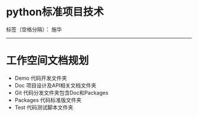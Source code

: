 # python标准项目技术

标签（空格分隔）： 施华

---

# 工作空间文档规划
+ Demo 代码开发文件夹
+ Doc 项目设计及API相关文档文件夹
+ Git 代码分发文件夹包含Doc和Packages
+ Packages 代码标准版文件夹
+ Test 代码测试脚本文件夹




